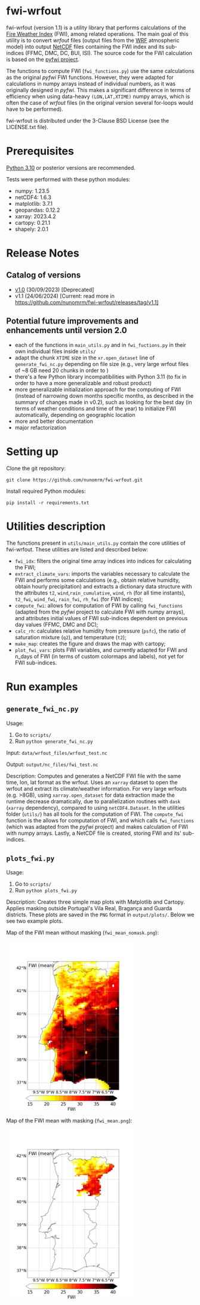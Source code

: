 # fwi-wrfout

fwi-wrfout (version 1.1) is a utility library that performs calculations of the [Fire Weather Index](https://cwfis.cfs.nrcan.gc.ca/background/summary/fwi) (FWI), among related operations. The main goal of this utility is to convert *wrfout* files (output files from the [WRF](https://www.mmm.ucar.edu/models/wrf) atmospheric model) into output [NetCDF](https://www.unidata.ucar.edu/software/netcdf/) files containing the FWI index and its sub-indices (FFMC, DMC, DC, BUI, ISI). The source code for the FWI calculation is based on the [pyfwi project](https://code.google.com/archive/p/pyfwi/). 

The functions to compute FWI (```fwi_functions.py```) use the same calculations as the original *pyfwi* FWI functions. However, they were adapted for calculations in numpy arrays instead of individual numbers, as it was originally designed in *pyfwi*. This makes a significant difference in terms of efficiency when using data-heavy ```(LON,LAT,XTIME)``` numpy arrays, which is often the case of *wrfout* files (in the original version several for-loops would have to be performed).

fwi-wrfout is distributed under the 3-Clause BSD License (see the LICENSE.txt file).

# Prerequisites

[Python 3.10](https://www.python.org/downloads/release/python-3100/) or posterior versions are recommended.

Tests were performed with these python modules:
* numpy: 1.23.5 
* netCDF4: 1.6.3 
* matplotlib: 3.7.1 
* geopandas: 0.12.2 
* xarray: 2023.4.2 
* cartopy: 0.21.1 
* shapely: 2.0.1 

# Release Notes

## Catalog of versions
* [v1.0](https://github.com/nunomrm/fwi-wrfout/tree/v1.0) (30/09/2023) [Deprecated]
* v1.1 (24/06/2024) [Current: read more in https://github.com/nunomrm/fwi-wrfout/releases/tag/v1.1]

## Potential future improvements and enhancements until version 2.0
- each of the functions in ```main_utils.py``` and in ```fwi_fuctions.py``` in their own individual files inside `utils/`
- adapt the chunk `XTIME` size in the `xr.open_dataset` line of `generate_fwi_nc.py` depending on file size (e.g., very large wrfout files of ~8 GB need 20 chunks in order to )
- there's a few Python library incompatibilities with Python 3.11 (to fix in order to have a more generalizable and robust product)
- more generalizable initialization approach for the computing of FWI (instead of narrowing down months specific months, as described in the summary of changes made in v0.2), such as looking for the best day (in terms of weather conditions and time of the year) to initialize FWI automatically, depending on geographic location
- more and better documentation
- major refactorization

# Setting up

Clone the git repository:
```
git clone https://github.com/nunomrm/fwi-wrfout.git
```
Install required Python modules:
```
pip install -r requirements.txt
```

# Utilities description
The functions present in ```utils/main_utils.py``` contain the core utilities of fwi-wrfout. These utilities are listed and described below:
* ```fwi_idx```: filters the original time array indices into indices for calculating the FWI;
* ```extract_climate_vars```: imports the variables necessary to calculate the FWI and performs some calculations (e.g., obtain relative humidity, obtain hourly precipitation) and extracts a dictionary data structure with the attributes ```t2```, ```wind```,```rain_cumulative```, ```wind```, ```rh``` (for all time instants), ```t2_fwi```, ```wind_fwi```, ```rain_fwi```, ```rh_fwi``` (for FWI indices);
* ```compute_fwi```: allows for computation of FWI by calling ```fwi_functions``` (adapted from the *pyfwi* project to calculate FWI with numpy arrays), and attributes initial values of FWI sub-indices dependent on previous day values (FFMC, DMC and DC);
* ```calc_rh```: calculates relative humidity from pressure (```psfc```), the ratio of saturation mixture (```q2```), and temperature (```t2```);
* ```make_map```: creates the figure and draws the map with cartopy;
* ```plot_fwi_vars```: plots FWI variables, and currently adapted for FWI and n_days of FWI (in terms of custom colormaps and labels), not yet for FWI sub-indices.

# Run examples
## ```generate_fwi_nc.py```
Usage:
1. Go to ```scripts/```
2. Run ```python generate_fwi_nc.py```

Input: ```data/wrfout_files/wrfout_test.nc```

Output: ```output/nc_files/fwi_test.nc```

Description: Computes and generates a NetCDF FWI file with the same time, lon, lat format as the wrfout. Uses an ```xarray``` dataset to open the wrfout and extract its climate/weather information. For very large wrfouts (e.g. >8GB), using ```xarray.open_dataset``` for data extraction made the runtime decrease dramatically, due to parallelization routines with ```dask``` (```xarray``` dependency), compared to using ```netCDF4.Dataset```. In the utilities folder (```utils/```) has all tools for the computation of FWI. The ```compute_fwi``` function is the allows for computation of FWI, and which calls ```fwi_functions``` (which was adapted from the *pyfwi* project) and makes calculation of FWI with numpy arrays. Lastly, a NetCDF file is created, storing FWI and its' sub-indices.

## ```plots_fwi.py```
Usage:
1. Go to ```scripts/```
2. Run ```python plots_fwi.py```

Description: Creates three simple map plots with Matplotlib and Cartopy. Applies masking outside Portugal's Vila Real, Bragança and Guarda districts. These plots are saved in the ```PNG``` format in ```output/plots/```. Below we see two example plots.

Map of the FWI mean without masking (```fwi_mean_nomask.png```):

<img src="https://github.com/nunomrm/fwi-wrfout/blob/main/output/plots/fwi_mean_nomask.png" width="350"/>

Map of the FWI mean with masking (```fwi_mean.png```):

<img src="https://github.com/nunomrm/fwi-wrfout/blob/main/output/plots/fwi_mean.png" width="350"/>

